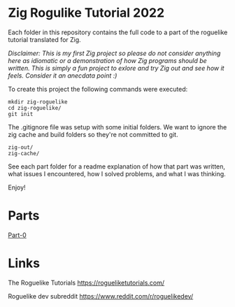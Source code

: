# Zig Rogulike Tutorial 2022

Each folder in this repository contains the full code to a part of the roguelike tutorial translated for Zig.

_Disclaimer: This is my first Zig project so please do not consider anything here as idiomatic or a demonstration of how Zig programs should be written. This is simply a fun project to exlore and try Zig out and see how it feels. Consider it an anecdata point :)_

To create this project the following commands were executed:

```
mkdir zig-roguelike
cd zig-roguelike/
git init
```

The .gitignore file was setup with some initial folders. We want to ignore the zig cache and build folders so they're not committed to git.

```
zig-out/
zig-cache/
```

See each part folder for a readme explanation of how that part was written, what issues I encountered, how I solved problems, and what I was thinking.

Enjoy!

# Parts

[Part-0](part-0)

# Links

The Roguelike Tutorials
https://rogueliketutorials.com/

Roguelike dev subreddit
https://www.reddit.com/r/roguelikedev/
